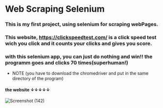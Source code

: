 # Web Scraping Selenium

### This is my first project, using selenium for scraping webPages.
### This website, https://clickspeedtest.com/ is a click speed test wich you click and it counts your clicks and gives you score.
### with this selenium app, you can just do nothing and win!! the programm goes and clicks 70 times(superhuman!)

- NOTE (you have to download the chromedriver and put in the same directory of the program)

#### the website ↓↓↓↓↓
![Screenshot (142)](https://github.com/artinmohajeri/Click-Speed-Test-Selenium/assets/95845593/401d1402-6991-4438-85a8-35d458376bf3)
